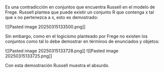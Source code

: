 Es una contradicción en conjuntos que encuentra Russell en el modelo de Frege. Russell plantea que puede existir un conjunto R que contenga x tal que x no pertenezca a x, esto es demostrado:

![[Pasted image 20250315133500.png]]

Sin embargo, como en el logicismo planteado por Frege no existen los conjuntos como tal lo debe demostrar en términos de enunciados y objetos:

![[Pasted image 20250315133728.png]]
![[Pasted image 20250315133725.png]]

Con esta demostración Russell muestra el absurdo.